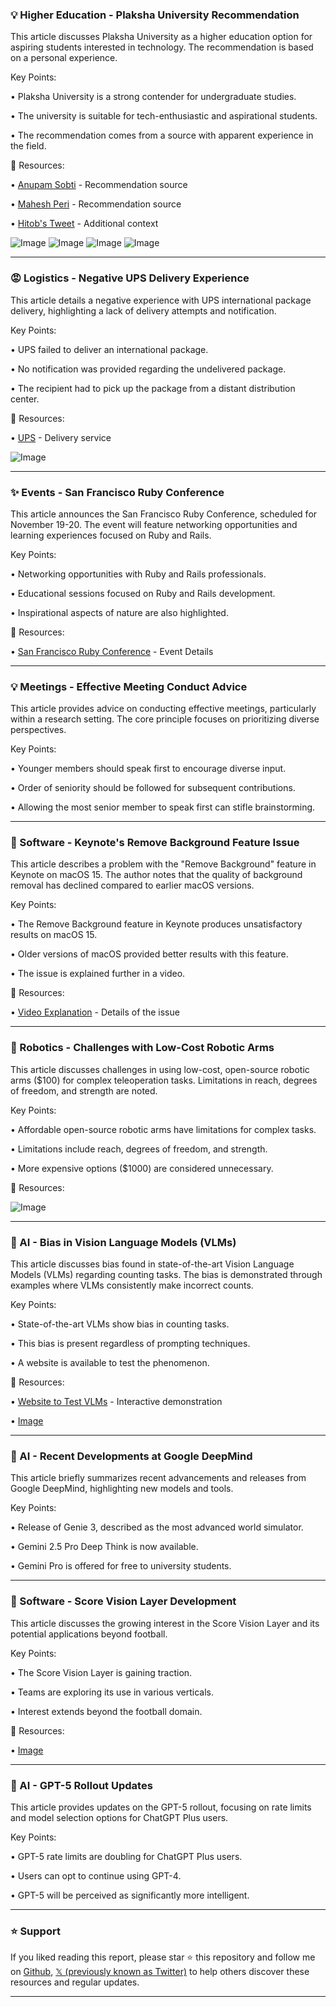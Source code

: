 ### 💡 Higher Education - Plaksha University Recommendation

This article discusses Plaksha University as a higher education option for aspiring students interested in technology.  The recommendation is based on a personal experience.

Key Points:

• Plaksha University is a strong contender for undergraduate studies.


• The university is suitable for tech-enthusiastic and aspirational students.


• The recommendation comes from a source with apparent experience in the field.


🔗 Resources:

• [Anupam Sobti](https://x.com/anupamsobti) -  Recommendation source


• [Mahesh Peri](https://x.com/maheshperi) - Recommendation source


• [Hitob's Tweet](https://x.com/hitobs/status/1954192960783786103) - Additional context


![Image](https://pbs.twimg.com/media/Gx6thaFXwAASNMl?format=jpg&name=360x360)
![Image](https://pbs.twimg.com/media/Gx6thaGXAAAI3BI?format=jpg&name=360x360)
![Image](https://pbs.twimg.com/media/Gx6thaIWsAA1Fgt?format=jpg&name=360x360)
![Image](https://pbs.twimg.com/media/Gx6thb0WYAAl_xL?format=jpg&name=360x360)



---

### 😡 Logistics - Negative UPS Delivery Experience

This article details a negative experience with UPS international package delivery, highlighting a lack of delivery attempts and notification.

Key Points:

• UPS failed to deliver an international package.


• No notification was provided regarding the undelivered package.


• The recipient had to pick up the package from a distant distribution center.



🔗 Resources:

• [UPS](https://x.com/UPS) - Delivery service


![Image](https://pbs.twimg.com/media/Gx7CnHKboAAzKbk?format=png&name=small)


---

### ✨ Events - San Francisco Ruby Conference

This article announces the San Francisco Ruby Conference, scheduled for November 19-20. The event will feature networking opportunities and learning experiences focused on Ruby and Rails.

Key Points:

• Networking opportunities with Ruby and Rails professionals.



• Educational sessions focused on Ruby and Rails development.


• Inspirational aspects of nature are also highlighted.



🔗 Resources:

• [San Francisco Ruby Conference](https://t.co/awKpntkZqn) - Event Details


---

### 💡 Meetings - Effective Meeting Conduct Advice

This article provides advice on conducting effective meetings, particularly within a research setting.  The core principle focuses on prioritizing diverse perspectives.

Key Points:

• Younger members should speak first to encourage diverse input.


• Order of seniority should be followed for subsequent contributions.



• Allowing the most senior member to speak first can stifle brainstorming.



---

### 🤖 Software - Keynote's Remove Background Feature Issue

This article describes a problem with the "Remove Background" feature in Keynote on macOS 15. The author notes that the quality of background removal has declined compared to earlier macOS versions.

Key Points:

• The Remove Background feature in Keynote produces unsatisfactory results on macOS 15.


• Older versions of macOS provided better results with this feature.


• The issue is explained further in a video.


🔗 Resources:

• [Video Explanation](https://t.co/KR6jqzL1Ls) -  Details of the issue


---

### 🤖 Robotics - Challenges with Low-Cost Robotic Arms

This article discusses challenges in using low-cost, open-source robotic arms ($100) for complex teleoperation tasks.  Limitations in reach, degrees of freedom, and strength are noted.

Key Points:

• Affordable open-source robotic arms have limitations for complex tasks.


• Limitations include reach, degrees of freedom, and strength.


• More expensive options ($1000) are considered unnecessary.


🔗 Resources:


![Image](https://pbs.twimg.com/amplify_video_thumb/1953947709167083520/img/y3R7XDHXCYg1af7y.jpg)



---

### 🤖 AI - Bias in Vision Language Models (VLMs)

This article discusses bias found in state-of-the-art Vision Language Models (VLMs) regarding counting tasks.  The bias is demonstrated through examples where VLMs consistently make incorrect counts.

Key Points:

• State-of-the-art VLMs show bias in counting tasks.


• This bias is present regardless of prompting techniques.


• A website is available to test the phenomenon.


🔗 Resources:

• [Website to Test VLMs](https://vlmsarebiased.github.io/#example-gallery-section) - Interactive demonstration


• [Image](https://pbs.twimg.com/media/Gvl0fV1WEAgt9v-?format=jpg&name=small)


---

### 🚀 AI - Recent Developments at Google DeepMind

This article briefly summarizes recent advancements and releases from Google DeepMind, highlighting new models and tools.

Key Points:

• Release of Genie 3, described as the most advanced world simulator.


• Gemini 2.5 Pro Deep Think is now available.


• Gemini Pro is offered for free to university students.


---

### 🚀 Software - Score Vision Layer Development

This article discusses the growing interest in the Score Vision Layer and its potential applications beyond football.

Key Points:

• The Score Vision Layer is gaining traction.


• Teams are exploring its use in various verticals.


• Interest extends beyond the football domain.


🔗 Resources:

• [Image](https://pbs.twimg.com/media/Gx2hGKgWoAA8Twb?format=jpg&name=small)


---

### 🚀 AI - GPT-5 Rollout Updates

This article provides updates on the GPT-5 rollout, focusing on rate limits and model selection options for ChatGPT Plus users.

Key Points:

• GPT-5 rate limits are doubling for ChatGPT Plus users.


• Users can opt to continue using GPT-4.


• GPT-5 will be perceived as significantly more intelligent.


---

### ⭐️ Support

If you liked reading this report, please star ⭐️ this repository and follow me on [Github](https://github.com/Drix10), [𝕏 (previously known as Twitter)](https://x.com/DRIX_10_) to help others discover these resources and regular updates.

---
